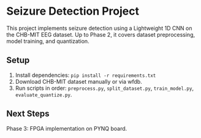 # Seizure Detection Project
This project implements seizure detection using a Lightweight 1D CNN on the CHB-MIT EEG dataset. Up to Phase 2, it covers dataset preprocessing, model training, and quantization.

## Setup
1. Install dependencies: `pip install -r requirements.txt`
2. Download CHB-MIT dataset manually or via wfdb.
3. Run scripts in order: `preprocess.py`, `split_dataset.py`, `train_model.py`, `evaluate_quantize.py`.

## Next Steps
Phase 3: FPGA implementation on PYNQ board.